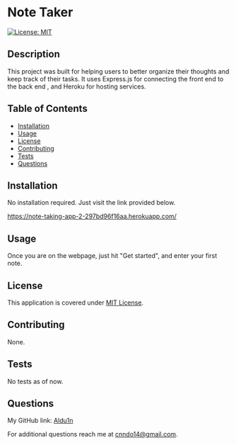 # Note Taker

  [![License: MIT](https://img.shields.io/badge/License-MIT-yellow.svg)](https://opensource.org/licenses/MIT)

## Description

This project was built for helping users to better organize their thoughts and keep track of their tasks. It uses Express.js for connecting the front end to the back end , and Heroku for hosting services.

## Table of Contents

- [Installation](#installation)
- [Usage](#usage)
- [License](#license)
- [Contributing](#contributing)
- [Tests](#tests)
- [Questions](#questions)

## Installation

No installation required. Just visit the link provided below.

https://note-taking-app-2-297bd96f16aa.herokuapp.com/

## Usage

Once you are on the webpage, just hit "Get started", and enter your first note.

## License

This application is covered under [MIT License](https://opensource.org/licenses/MIT).

## Contributing

None.

## Tests

No tests as of now.

## Questions

My GitHub link: [Aldu1n](https://github.com/Aldu1n)

For additional questions reach me at [cnndo14@gmail.com](mailto:cnndo14@gmail.com).

